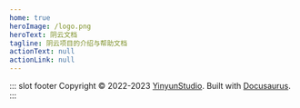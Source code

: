 ```yaml
---
home: true
heroImage: /logo.png
heroText: 阴云文档
tagline: 阴云项目的介绍与帮助文档
actionText: null
actionLink: null
---
```


::: slot footer
Copyright © 2022-2023 [YinyunStudio](https://www.yinyuns.top/). Built with [Docusaurus](https://vuepress.vuejs.org/).
:::